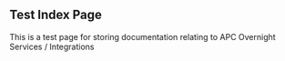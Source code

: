 ## Test Index Page 

This is a test page for storing documentation relating to APC Overnight Services / Integrations